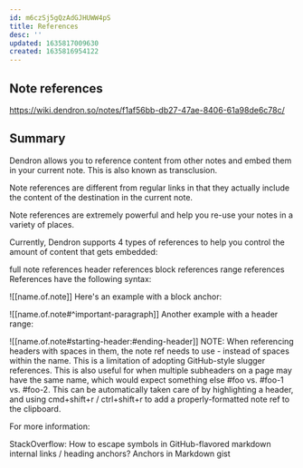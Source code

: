```yaml
---
id: m6czSj5gQzAdGJHUWW4pS
title: References
desc: ''
updated: 1635817009630
created: 1635816954122
---
```


## Note references

https://wiki.dendron.so/notes/f1af56bb-db27-47ae-8406-61a98de6c78c/

## Summary

Dendron allows you to reference content from other notes and embed them in your current note. This is also known as transclusion.

Note references are different from regular links in that they actually include the content of the destination in the current note.

Note references are extremely powerful and help you re-use your notes in a variety of places.

Currently, Dendron supports 4 types of references to help you control the amount of content that gets embedded:

full note references
header references
block references
range references
References have the following syntax:

![[name.of.note]]
Here's an example with a block anchor:

![[name.of.note#^important-paragraph]]
Another example with a header range:

![[name.of.note#starting-header:#ending-header]]
NOTE: When referencing headers with spaces in them, the note ref needs to use - instead of spaces within the name. This is a limitation of adopting GitHub-style slugger references. This is also useful for when multiple subheaders on a page may have the same name, which would expect something else #foo vs. #foo-1 vs. #foo-2. This can be automatically taken care of by highlighting a header, and using cmd+shift+r / ctrl+shift+r to add a properly-formatted note ref to the clipboard.

For more information:

StackOverflow: How to escape symbols in GitHub-flavored markdown internal links / heading anchors?
Anchors in Markdown gist
